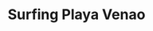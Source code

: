 ---
layout: post
title: Surfing Playa Venao
tags:
- web
image: /images/portfolio/surfing-playa-venao.jpg
imgurl: http://surfingplayavenao.com/
---